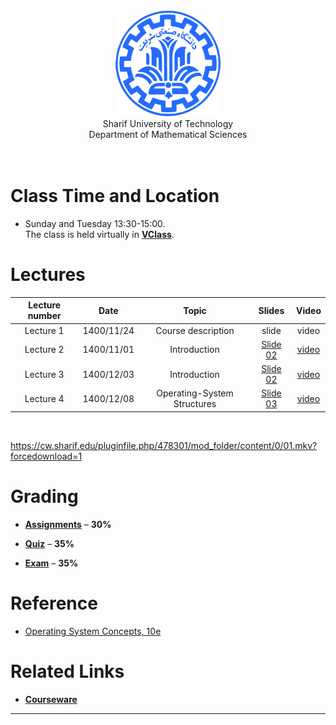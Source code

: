 <center><img src=".\Images\SharifUT.png" alt="" height='170' width='170' /></center>
<center> Sharif University of Technology <br> Department of Mathematical Sciences </center>
<br>
<br>


# Class Time and Location
* Sunday and Tuesday 13:30-15:00.
<br>The class is held virtually in [**VClass**](https://vc.sharif.edu/ch/ostovari.mojtaba).

[comment]: <> (# Presentation Team)

[comment]: <> (<!-- <table>)

[comment]: <> (  <tr>)

[comment]: <> (    <td colspan="5"><center><span style="font-weight:bold">Lecturer</span></center></td>)

[comment]: <> (  </tr>)

[comment]: <> (  <tr>)

[comment]: <> (    <td colspan="2"><center><img src=".\Images\S.jpg" border='0' alt="" height='200' width='200' /></center></td>)

[comment]: <> (    <td colspan="3"><center><a href="MAILTO:ostovari.mojtaba@gmail.com">Mojtaba Ostovari</a><br>ostovari.mojtaba@gmail.com</center></td>)

[comment]: <> (  </tr>)

[comment]: <> ( </table> -->)

[comment]: <> (<br>)


# Lectures

| Lecture number | Date | Topic | Slides | Video | 
| :------------: |:----:| :--------------:| :-----:| :-----: |
| Lecture 1 |  1400/11/24 | Course description | slide | video |
| Lecture 2 |  1400/11/01 | Introduction | <a href=".\Slides\02.pdf">Slide 02</a> | <a href="https://cw.sharif.edu/pluginfile.php/478301/mod_folder/content/0/01.mkv?forcedownload=1">video</a> |
| Lecture 3 |  1400/12/03 | Introduction | <a href=".\Slides\02.pdf">Slide 02</a> | <a href="https://cw.sharif.edu/pluginfile.php/478301/mod_folder/content/0/02.mkv?forcedownload=1">video</a> |
| Lecture 4 |  1400/12/08 | Operating-System Structures | <a href=".\Slides\03.pdf">Slide 03</a> | <a href="https://cw.sharif.edu/pluginfile.php/478301/mod_folder/content/0/03.mkv?forcedownload=1">video</a> |
<br>

https://cw.sharif.edu/pluginfile.php/478301/mod_folder/content/0/01.mkv?forcedownload=1


[comment]: <> (# Assignments )

[comment]: <> (*  ### Homework 0 ###)
  
[comment]: <> (   The first series of exercises released in ...)
  

# Grading

* [**Assignments**](#assignments) – <b>30%</b>

* [**Quiz**](#quiz) – <b>35%</b>

* [**Exam**](#Exam) – <b>35%</b>



# Reference
* <a href="https://www.os-book.com/OS10/">
  Operating System Concepts, 10e</a>


# Related Links

* [**Courseware**](https://cw.sharif.edu/course/view.php?id=9280)



---
